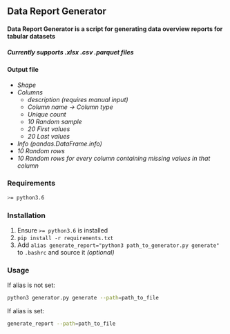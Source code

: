 ## Data Report Generator

#### Data Report Generator is a script for generating data overview reports for tabular datasets

##### *Currently supports .xlsx .csv .parquet files*


#### Output file
* *Shape*
* *Columns*
    * *description (requires manual input)*
    * *Column name -> Column type*
    * *Unique count*
    * *10 Random sample*
    * *20 First values*
    * *20 Last values*
* *Info (pandas.DataFrame.info)*
* *10 Random rows*
* *10 Random rows for every column containing missing values in that column*

### Requirements
```bash
>= python3.6
```

### Installation
1. Ensure `>= python3.6` is installed
1. `pip install -r requirements.txt`
1. Add `alias generate_report="python3 path_to_generator.py generate"` to `.bashrc` and source it *(optional)*


### Usage
If alias is not set:

```bash
python3 generator.py generate --path=path_to_file
```

If alias is set:
```bash
generate_report --path=path_to_file
```